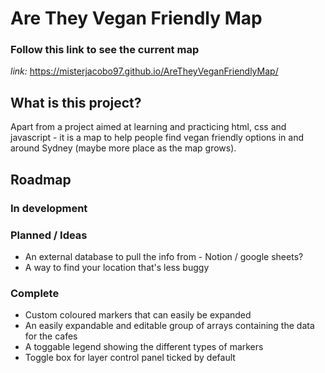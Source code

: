 # Are They Vegan Friendly Map

### Follow this link to see the current map

_link:_ https://misterjacobo97.github.io/AreTheyVeganFriendlyMap/

## What is this project?

Apart from a project aimed at learning and practicing html, css and javascript - it is a map to help people find vegan friendly options in and around Sydney (maybe more place as the map grows).

## Roadmap

### In development

### Planned / Ideas

- An external database to pull the info from - Notion / google sheets?
- A way to find your location that's less buggy

### Complete

- Custom coloured markers that can easily be expanded
- An easily expandable and editable group of arrays containing the data for the cafes
- A toggable legend showing the different types of markers
- Toggle box for layer control panel ticked by default
